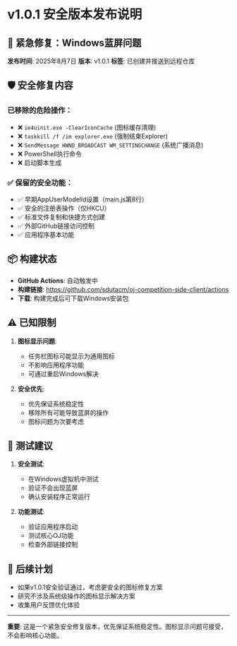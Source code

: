 # v1.0.1 安全版本发布说明

## 🚨 紧急修复：Windows蓝屏问题

**发布时间**: 2025年8月7日
**版本**: v1.0.1
**标签**: 已创建并推送到远程仓库

## 🛡️ 安全修复内容

### 已移除的危险操作：
- ❌ `ie4uinit.exe -ClearIconCache` (图标缓存清理)
- ❌ `taskkill /f /im explorer.exe` (强制结束Explorer)
- ❌ `SendMessage HWND_BROADCAST WM_SETTINGCHANGE` (系统广播消息)
- ❌ PowerShell执行命令
- ❌ 启动脚本生成

### ✅ 保留的安全功能：
- ✅ 早期AppUserModelId设置（main.js第8行）
- ✅ 安全的注册表操作（仅HKCU）
- ✅ 标准文件复制和快捷方式创建
- ✅ 外部GitHub链接访问控制
- ✅ 应用程序基本功能

## 📦 构建状态

- **GitHub Actions**: 自动触发中
- **构建链接**: https://github.com/sdutacm/oj-competition-side-client/actions
- **下载**: 构建完成后可下载Windows安装包

## ⚠️ 已知限制

1. **图标显示问题**: 
   - 任务栏图标可能显示为通用图标
   - 不影响应用程序功能
   - 可通过重启Windows解决

2. **安全优先**:
   - 优先保证系统稳定性
   - 移除所有可能导致蓝屏的操作
   - 图标问题为次要考虑

## 🧪 测试建议

1. **安全测试**:
   - 在Windows虚拟机中测试
   - 验证不会出现蓝屏
   - 确认安装程序正常运行

2. **功能测试**:
   - 验证应用程序启动
   - 测试核心OJ功能
   - 检查外部链接控制

## 🔄 后续计划

- 如果v1.0.1安全验证通过，考虑更安全的图标修复方案
- 研究不涉及系统级操作的图标显示解决方案
- 收集用户反馈优化体验

---

**重要**: 这是一个紧急安全修复版本，优先保证系统稳定性。图标显示问题可接受，不会影响核心功能。
